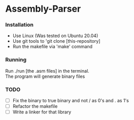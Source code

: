 # Assembly-Parser
### Installation
- Use Linux (Was tested on Ubuntu 20.04)
- Use git tools to 'git clone [this-repository]
- Run the makefile via 'make' command

### Running
Run ./run [the .asm files] in the terminal.
<br>
The program will generate binary files

### TODO
- [ ] Fix the binary to true binary and not / as 0's and . as 1's
- [ ] Refactor the makefile 
- [ ] Write a linker for that library

